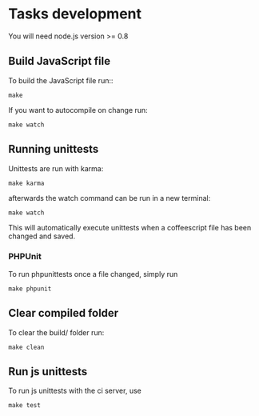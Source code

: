 # Tasks development

You will need node.js version >= 0.8

## Build JavaScript file

To build the JavaScript file run::

    make

If you want to autocompile on change run:

    make watch

## Running unittests
Unittests are run with karma:

	make karma

afterwards the watch command can be run in a new terminal:

	make watch

This will automatically execute unittests when a coffeescript file has been changed and saved.

### PHPUnit
To run phpunittests once a file changed, simply run

    make phpunit

## Clear compiled folder
To clear the build/ folder run:

    make clean

## Run js unittests
To run js unittests with the ci server, use

	make test